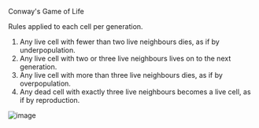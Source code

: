 Conway's Game of Life

Rules applied to each cell per generation.

1. Any live cell with fewer than two live neighbours dies, as if by underpopulation.
2. Any live cell with two or three live neighbours lives on to the next generation.
3. Any live cell with more than three live neighbours dies, as if by overpopulation.
4. Any dead cell with exactly three live neighbours becomes a live cell, as if by reproduction.

![image](https://github.com/SouthernDan/GoL/assets/170171828/442190c5-ea9d-4e02-88f8-dd60daa26b29)


